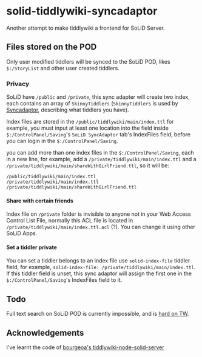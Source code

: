# solid-tiddlywiki-syncadaptor

Another attempt to make tiddlywiki a frontend for SoLiD Server.

## Files stored on the POD

Only user modified tiddlers will be synced to the SoLiD POD, likes `$:/StoryList` and other user created tiddlers.

### Privacy

SoLiD have `/public` and `/private`, this sync adapter will create two index, each contains an array of `SkinnyTiddlers` (`SkinnyTiddlers` is used by [Syncadaptor](https://tiddlywiki.com/dev/#Syncadaptor), describing what tiddlers you have).

Index files are stored in the `/public/tiddlywiki/main/index.ttl` for example, you must input at least one location into the field inside `$:/ControlPanel/Saving`'s `SoLiD SyncAdaptor` tab's IndexFiles field, before you can login in the `$:/ControlPanel/Saving`.

you can add more than one index files in the `$:/ControlPanel/Saving`, each in a new line, for example, add a `/private/tiddlywiki/main/index.ttl` and a `/private/tiddlywiki/main/shareWithGirlFriend.ttl`, so it will be:

```config
/public/tiddlywiki/main/index.ttl
/private/tiddlywiki/main/index.ttl
/private/tiddlywiki/main/shareWithGirlFriend.ttl
```

#### Share with certain friends

Index file on `/private` folder is invisible to anyone not in your Web Access Control List File, normally this ACL file is located in `/private/tiddlywiki/main/index.ttl.acl` (?). You can change it using other SoLiD Apps.

#### Set a tiddler private

You can set a tiddler belongs to an index file use `solid-index-file` tiddler field, for example, `solid-index-file: /private/tiddlywiki/main/index.ttl`. If this tiddler field is unset, this sync adaptor will assign the first one in the `$:/ControlPanel/Saving`'s IndexFiles field to it.

## Todo

Full text search on SoLiD POD is currently impossible, and is [hard on TW](https://github.com/rsc/tiddly/issues/3).

## Acknowledgements

I've learnt the code of [bourgeoa's tiddlywiki-node-solid-server](https://github.com/bourgeoa/tiddlywiki-node-solid-server)
